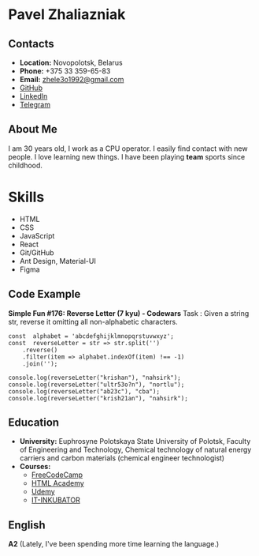 # Pavel Zhaliazniak

## Contacts

- **Location:** Novopolotsk, Belarus
- **Phone:** +375 33 359-65-83
- **Email:** zhele3o1992@gmail.com
- [GitHub](https://github.com/pavelzhelezniak)
- [LinkedIn](https://www.linkedin.com/in/павел-железняк-84aa5a228)
- [Telegram](https://t.me/pavel_zhelezniak)

## **About Me**

I am 30 years old, I work as a CPU operator. I easily find contact with new people. I love learning new things. I have been playing **team** sports since childhood.

# Skills

- HTML
- CSS
- JavaScript
- React
- Git/GitHub
- Ant Design, Material-UI
- Figma

## **Code Example**

**Simple Fun #176: Reverse Letter (7 kyu) - Codewars**
Task : Given a string str, reverse it omitting all non-alphabetic characters.

```
const  alphabet = 'abcdefghijklmnopqrstuvwxyz';
const  reverseLetter = str => str.split('')
	.reverse()
	.filter(item => alphabet.indexOf(item) !== -1)
	.join('');

console.log(reverseLetter("krishan"), "nahsirk");
console.log(reverseLetter("ultr53o?n"), "nortlu");
console.log(reverseLetter("ab23c"), "cba");
console.log(reverseLetter("krish21an"), "nahsirk");
```

## **Education**

- **University:** Euphrosyne Polotskaya State University of Polotsk, Faculty of Engineering and Technology, Chemical technology of natural energy carriers and carbon materials (chemical engineer technologist)
- **Courses:**
  - [FreeCodeCamp](https://www.freecodecamp.org/)
  - [HTML Academy](https://www.htmlacademy.ru/)
  - [Udemy](https://www.udemy.com/)
  - [IT-INKUBATOR](https://it-incubator.io/)

## **English**

**A2** (Lately, I've been spending more time learning the language.)
